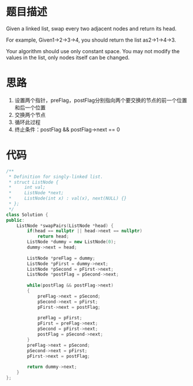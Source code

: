 # 题目描述
Given a linked list, swap every two adjacent nodes and return its head.

For example,
Given1->2->3->4, you should return the list as2->1->4->3.

Your algorithm should use only constant space. You may not modify the values in the list, only nodes itself can be changed.

# 思路
1. 设置两个指针，preFlag，postFlag分别指向两个要交换的节点的前一个位置和后一个位置
2. 交换两个节点
3. 循环此过程
4. 终止条件：postFlag && postFlag->next == 0

# 代码
```c++
/**
 * Definition for singly-linked list.
 * struct ListNode {
 *     int val;
 *     ListNode *next;
 *     ListNode(int x) : val(x), next(NULL) {}
 * };
 */
class Solution {
public:
    ListNode *swapPairs(ListNode *head) {
        if(head == nullptr || head->next == nullptr)
            return head;
        ListNode *dummy = new ListNode(0);
        dummy->next = head;
        
        ListNode *preFlag = dummy;
        ListNode *pFirst = dummy->next;
        ListNode *pSecond = pFirst->next;
        ListNode *postFlag = pSecond->next;
        
        while(postFlag && postFlag->next)
        {
            preFlag->next = pSecond;
            pSecond->next = pFirst;
            pFirst->next = postFlag;
            
            preFlag = pFirst;
            pFirst = preFlag->next;
            pSecond = pFirst->next;
            postFlag = pSecond->next;
        }
        preFlag->next = pSecond;
        pSecond->next = pFirst;
        pFirst->next = postFlag;
        
        return dummy->next;
    }
};
```